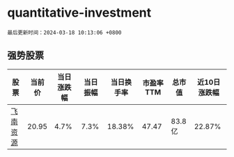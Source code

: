 # quantitative-investment

`最后更新时间：2024-03-18 10:13:06 +0800`

## 强势股票

|股票|当前价|当日涨跌幅|当日振幅|当日换手率|市盈率TTM|总市值|近10日涨跌幅|
|----|----|----|----|----|----|----|----|
|[飞南资源](https://xueqiu.com/S/SZ301500)|20.95|4.7%|7.3%|18.38%|47.47|83.8亿|22.87%|
